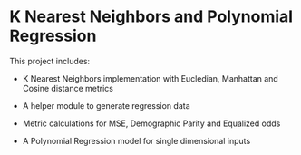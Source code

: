 # K Nearest Neighbors and Polynomial Regression

This project includes: 

- K Nearest Neighbors implementation with Eucledian, Manhattan and Cosine distance metrics 

- A helper module to generate regression data

- Metric calculations for MSE, Demographic Parity and Equalized odds 

- A Polynomial Regression model for single dimensional inputs